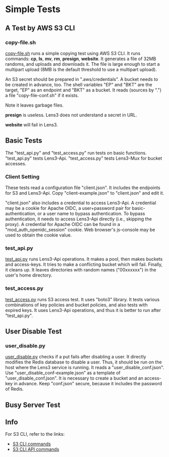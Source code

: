 # Simple Tests

## A Test by AWS S3 CLI

### copy-file.sh

[copy-file.sh](copy-file.sh) runs a simple copying test using AWS S3
CLI.  It runs commands: __cp__, __ls__, __mv__, __rm__, __presign__,
__website__.  It generates a file of 32MB randoms, and uploads and
downloads it.  The file is large enough to start a multipart upload
(8MB is the default threshold to use a multipart upload).

An S3 secret should be prepared in ".aws/credentials".  A bucket needs
to be created in advance, too.  The shell variables "EP" and "BKT" are
the target, "EP" as an endpoint and "BKT" as a bucket.  It reads
(sources by ".") a file "copy-file-conf.sh" if it exists.

Note it leaves garbage files.

__presign__ is useless.  Lens3 does not understand a secret in URL.

__website__ will fail in Lens3.

## Basic Tests

The "test_api.py" and "test_access.py" run tests on basic functions.
"test_api.py" tests Lens3-Api.  "test_access.py" tests Lens3-Mux for
bucket accesses.

### Client Setting

These tests read a configuration file "client.json".  It includes the
endpoints for S3 and Lens3-Api.  Copy "client-example.json" to
"client.json" and edit it.

"client.json" also includes a credential to access Lens3-Api.  A
credential may be a cookie for Apache OIDC, a user+password pair for
basic-authentication, or a user name to bypass authentication.  To
bypass authentication, it needs to access Lens3-Api directly (i.e.,
skipping the proxy).  A credential for Apache OIDC can be found in a
"mod_auth_openidc_session" cookie.  Web browser's js-console may be
used to obtain the cookie value.

### test_api.py

[test_api.py](test_api.py) runs Lens3-Api operations.  It makes a
pool, then makes buckets and access-keys.  It tries to make a
conflicting bucket which will fail.  Finally, it cleans up.  It leaves
directories with random names ("00xxxxxx") in the user's home
directory.

### test_access.py

[test_access.py](test_access.py) runs S3 access test.  It uses "boto3"
library.  It tests various combinations of key policies and bucket
policies, and also tests with expired keys.  It uses Lens3-Api
operations, and thus it is better to run after "test_api.py".

## User Disable Test

### user_disable.py

[user_disable.py](user_disable.py) checks if a put fails after
disabling a user.  It directly modifies the Redis database to disable
a user.  Thus, it should be run on the host where the Lens3 service is
running.  It reads a "user_disable_conf.json".  Use
"user_disable_conf-example.json" as a template of
"user_disable_conf.json".  It is necessary to create a bucket and an
access-key in advance.  Keep "conf.json" secure, because it includes
the password of Redis.

## Busy Server Test

## Info

For S3 CLI, refer to the links:
* [S3 CLI commands](https://awscli.amazonaws.com/v2/documentation/api/latest/reference/s3/index.html)
* [S3 CLI API commands](https://awscli.amazonaws.com/v2/documentation/api/latest/reference/s3api/index.html)
